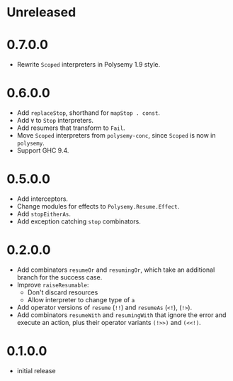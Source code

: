 # Unreleased

# 0.7.0.0

* Rewrite `Scoped` interpreters in Polysemy 1.9 style.

# 0.6.0.0

* Add `replaceStop`, shorthand for `mapStop . const`.
* Add `∀` to `Stop` interpreters.
* Add resumers that transform to `Fail`.
* Move `Scoped` interpreters from `polysemy-conc`, since `Scoped` is now in `polysemy`.
* Support GHC 9.4.

# 0.5.0.0

* Add interceptors.
* Change modules for effects to `Polysemy.Resume.Effect`.
* Add `stopEitherAs`.
* Add exception catching `stop` combinators.

# 0.2.0.0

* Add combinators `resumeOr` and `resumingOr`, which take an additional branch for the success case.
* Improve `raiseResumable`:
  * Don't discard resources
  * Allow interpreter to change type of `a`
* Add operator versions of `resume` (`!!`) and `resumeAs` (`<!`), (`!>`).
* Add combinators `resumeWith` and `resumingWith` that ignore the error and execute an action, plus their operator
  variants `(!>>)` and `(<<!)`.

# 0.1.0.0

* initial release
